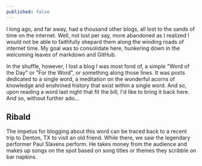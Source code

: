 ```yaml
---
published: false
---
```

I long ago, and far away, had a thousand other blogs, all lost to the sands of time on the internet.  Well, not lost per say, more abandoned as I realized I would not be able to faithfully shepard them along the winding roads of internet time.  My goal was to consolidate here, hunkering down in the welcoming leaves of markdown and GitHub.

In the shuffle, however, I lost a blog I was most fond of, a simple "Word of the Day" or "For the Word", or something along those lines.  It was posts dedicated to a single word, a meditation on the wonderful acorns of knowledge and enshrined history that exist within a single word.  And so, upon reading a word last night that fit the bill, I'd like to bring it back here.  And so, without further ado...

## Ribald

The impetus for blogging about this word can be traced back to a recent trip to Denton, TX to visit an old friend.  While there, we saw the legendary performer Paul Slavens perform.  He takes money from the audience and makes up songs on the spot based on song titles or themes they scribble on bar napkins.
